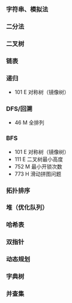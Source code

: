 ### 字符串、模拟法

### 二分法

### 二叉树

### 链表

### 递归
-  101  E  对称树（镜像树）

### DFS/回溯
-   46  M  全排列

### BFS
-  101  E  对称树（镜像树）
-  111  E  二叉树最小高度
-  752  M  最小开锁次数
-  773  H  滑动拼图问题

### 拓扑排序

### 堆（优化队列）

### 哈希表

### 双指针

### 动态规划

### 字典树

### 并查集


